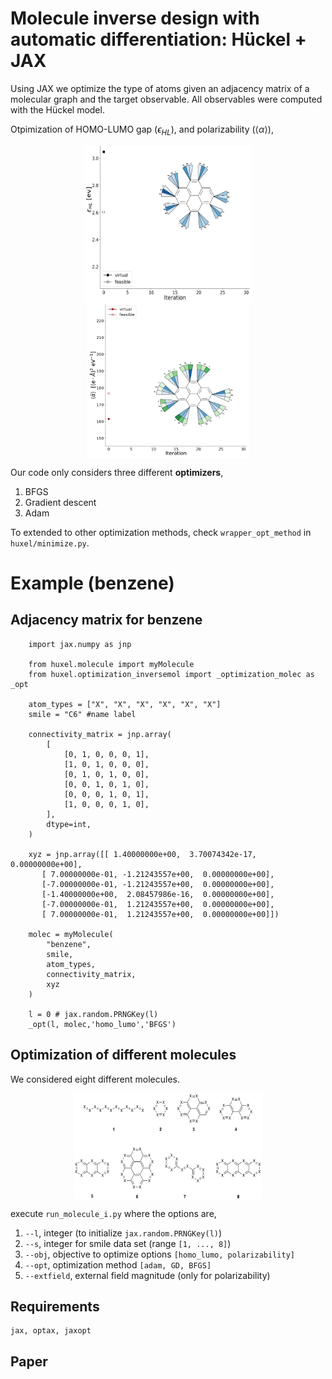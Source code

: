 # Molecule inverse design with automatic differentiation: Hückel + JAX

Using JAX we optimize the type of atoms given an adjacency matrix of a molecular graph and the target observable. All observables were computed with the Hückel model.


Otpimization of HOMO-LUMO gap ($\epsilon_{HL}$), and polarizability ($\langle \alpha\rangle$),
<p align="center">
<img align="middle" src="./assets/homo_lumo.gif" alt="HOMO_LUMO Demo" width="270" height="250" />
<img align="middle" src="./assets/polarizability.gif" alt="HOMO_LUMO Demo" width="260" height="250" />
</p>

Our code only considers three different **optimizers**,

1. BFGS
2. Gradient descent
3. Adam
   
To extended to other optimization methods, check `wrapper_opt_method` in `huxel/minimize.py`.


# Example (benzene)

## Adjacency matrix for benzene

```python:
    import jax.numpy as jnp

    from huxel.molecule import myMolecule
    from huxel.optimization_inversemol import _optimization_molec as _opt

    atom_types = ["X", "X", "X", "X", "X", "X"]
    smile = "C6" #name label

    connectivity_matrix = jnp.array(
        [
            [0, 1, 0, 0, 0, 1],
            [1, 0, 1, 0, 0, 0],
            [0, 1, 0, 1, 0, 0],
            [0, 0, 1, 0, 1, 0],
            [0, 0, 0, 1, 0, 1],
            [1, 0, 0, 0, 1, 0],
        ],
        dtype=int,
    )

    xyz = jnp.array([[ 1.40000000e+00,  3.70074342e-17,  0.00000000e+00],
       [ 7.00000000e-01, -1.21243557e+00,  0.00000000e+00],
       [-7.00000000e-01, -1.21243557e+00,  0.00000000e+00],
       [-1.40000000e+00,  2.08457986e-16,  0.00000000e+00],
       [-7.00000000e-01,  1.21243557e+00,  0.00000000e+00],
       [ 7.00000000e-01,  1.21243557e+00,  0.00000000e+00]])

    molec = myMolecule(
        "benzene",
        smile,
        atom_types,
        connectivity_matrix,
        xyz
    )

    l = 0 # jax.random.PRNGKey(l)
    _opt(l, molec,'homo_lumo','BFGS')
```

## Optimization of different molecules

We considered eight different molecules.
<p align="center">
<img align="middle" src="./assets/smile_mosaic.png" alt="molecules" width="300" height="170"/>
</p>

execute `run_molecule_i.py` where the options are,

1. `--l`, integer (to initialize `jax.random.PRNGKey(l)`)
2. `--s`, integer for smile data set (range `[1, ..., 8]`)
3. `--obj`, objective to optimize options `[homo_lumo, polarizability]`
4. `--opt`, optimization method `[adam, GD, BFGS]`
5. `--extfield`, external field magnitude (only for polarizability)


## Requirements

```
jax, optax, jaxopt
```

## Paper